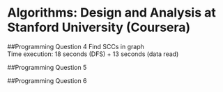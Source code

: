 # Algorithms: Design and Analysis at Stanford University (Coursera)

##Programming Question 4
Find SCCs in graph  
Time execution: 18 seconds (DFS) + 13 seconds (data read)

##Programming Question 5

##Programming Question 6
